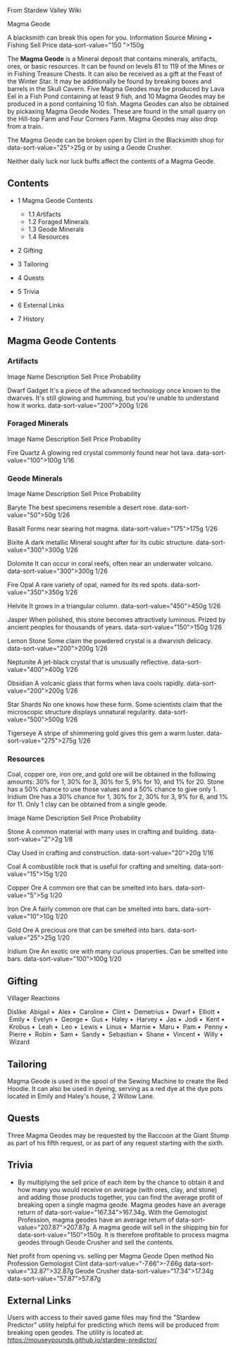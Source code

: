 From Stardew Valley Wiki

Magma Geode

A blacksmith can break this open for you. Information Source Mining • Fishing Sell Price data-sort-value="150 "&gt;150g

The **Magma Geode** is a Mineral deposit that contains minerals, artifacts, ores, or basic resources. It can be found on levels 81 to 119 of the Mines or in Fishing Treasure Chests. It can also be received as a gift at the Feast of the Winter Star. It may be additionally be found by breaking boxes and barrels in the Skull Cavern. Five Magma Geodes may be produced by Lava Eel in a Fish Pond containing at least 9 fish, and 10 Magma Geodes may be produced in a pond containing 10 fish. Magma Geodes can also be obtained by pickaxing Magma Geode Nodes. These are found in the small quarry on the Hill-top Farm and Four Corners Farm. Magma Geodes may also drop from a train.

The Magma Geode can be broken open by Clint in the Blacksmith shop for data-sort-value="25"&gt;25g or by using a Geode Crusher.

Neither daily luck nor luck buffs affect the contents of a Magma Geode.

## Contents

- 1 Magma Geode Contents
  
  - 1.1 Artifacts
  - 1.2 Foraged Minerals
  - 1.3 Geode Minerals
  - 1.4 Resources
- 2 Gifting
- 3 Tailoring
- 4 Quests
- 5 Trivia
- 6 External Links
- 7 History

## Magma Geode Contents

### Artifacts

Image Name Description Sell Price Probability

Dwarf Gadget It's a piece of the advanced technology once known to the dwarves. It's still glowing and humming, but you're unable to understand how it works. data-sort-value="200"&gt;200g 1/26

### Foraged Minerals

Image Name Description Sell Price Probability

Fire Quartz A glowing red crystal commonly found near hot lava. data-sort-value="100"&gt;100g 1/16

### Geode Minerals

Image Name Description Sell Price Probability

Baryte The best specimens resemble a desert rose. data-sort-value="50"&gt;50g 1/26

Basalt Forms near searing hot magma. data-sort-value="175"&gt;175g 1/26

Bixite A dark metallic Mineral sought after for its cubic structure. data-sort-value="300"&gt;300g 1/26

Dolomite It can occur in coral reefs, often near an underwater volcano. data-sort-value="300"&gt;300g 1/26

Fire Opal A rare variety of opal, named for its red spots. data-sort-value="350"&gt;350g 1/26

Helvite It grows in a triangular column. data-sort-value="450"&gt;450g 1/26

Jasper When polished, this stone becomes attractively luminous. Prized by ancient peoples for thousands of years. data-sort-value="150"&gt;150g 1/26

Lemon Stone Some claim the powdered crystal is a dwarvish delicacy. data-sort-value="200"&gt;200g 1/26

Neptunite A jet-black crystal that is unusually reflective. data-sort-value="400"&gt;400g 1/26

Obsidian A volcanic glass that forms when lava cools rapidly. data-sort-value="200"&gt;200g 1/26

Star Shards No one knows how these form. Some scientists claim that the microscopic structure displays unnatural regularity. data-sort-value="500"&gt;500g 1/26

Tigerseye A stripe of shimmering gold gives this gem a warm luster. data-sort-value="275"&gt;275g 1/26

### Resources

Coal, copper ore, iron ore, and gold ore will be obtained in the following amounts: 30% for 1, 30% for 3, 30% for 5, 9% for 10, and 1% for 20. Stone has a 50% chance to use those values and a 50% chance to give only 1. Iridium Ore has a 30% chance for 1, 30% for 2, 30% for 3, 9% for 6, and 1% for 11. Only 1 clay can be obtained from a single geode.

Image Name Description Sell Price Probability

Stone A common material with many uses in crafting and building. data-sort-value="2"&gt;2g 1/8

Clay Used in crafting and construction. data-sort-value="20"&gt;20g 1/16

Coal A combustible rock that is useful for crafting and smelting. data-sort-value="15"&gt;15g 1/20

Copper Ore A common ore that can be smelted into bars. data-sort-value="5"&gt;5g 1/20

Iron Ore A fairly common ore that can be smelted into bars. data-sort-value="10"&gt;10g 1/20

Gold Ore A precious ore that can be smelted into bars. data-sort-value="25"&gt;25g 1/20

Iridium Ore An exotic ore with many curious properties. Can be smelted into bars. data-sort-value="100"&gt;100g 1/20

## Gifting

Villager Reactions

Dislike  Abigail •  Alex •  Caroline •  Clint •  Demetrius •  Dwarf •  Elliott •  Emily •  Evelyn •  George •  Gus •  Haley •  Harvey •  Jas •  Jodi •  Kent •  Krobus •  Leah •  Leo •  Lewis •  Linus •  Marnie •  Maru •  Pam •  Penny •  Pierre •  Robin •  Sam •  Sandy •  Sebastian •  Shane •  Vincent •  Willy •  Wizard

## Tailoring

Magma Geode is used in the spool of the Sewing Machine to create the Red Hoodie. It can also be used in dyeing, serving as a red dye at the dye pots located in Emily and Haley's house, 2 Willow Lane.

## Quests

Three Magma Geodes may be requested by the Raccoon at the Giant Stump as part of his fifth request, or as part of any request starting with the sixth.

## Trivia

- By multiplying the sell price of each item by the chance to obtain it and how many you would receive on average (with ores, clay, and stone) and adding those products together, you can find the average profit of breaking open a single magma geode. Magma geodes have an average return of data-sort-value="167.34"&gt;167.34g. With the Gemologist Profession, magma geodes have an average return of data-sort-value="207.87"&gt;207.87g. A magma geode will sell in the shipping bin for data-sort-value="150"&gt;150g. It is therefore profitable to process magma geodes through Geode Crusher and sell the contents.

Net profit from opening vs. selling per Magma Geode Open method No Profession Gemologist Clint data-sort-value="-7.66"&gt;-7.66g data-sort-value="32.87"&gt;32.87g Geode Crusher data-sort-value="17.34"&gt;17.34g data-sort-value="57.87"&gt;57.87g

## External Links

Users with access to their saved game files may find the "Stardew Predictor" utility helpful for predicting which items will be produced from breaking open geodes. The utility is located at: https://mouseypounds.github.io/stardew-predictor/